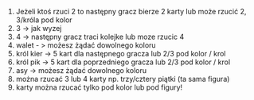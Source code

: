 1. Jeżeli ktoś rzuci 2 to następny gracz bierze 2 karty lub może rzucić 2, 3/króla pod kolor
2. 3 -> jak wyzej
3. 4 -> następny gracz traci kolejke lub moze rzucic 4
4. walet - > możesz żądać dowolnego koloru
5. król kier -> 5 kart dla następnego gracza lub 2/3 pod kolor / krol
6. król pik -> 5 kart dla poprzedniego gracza lub 2/3 pod kolor / krol
7. asy -> możesz żądać dowolnego koloru
8. można rzucać 3 lub 4 karty np. trzy/cztery piątki (ta sama figura)
9. karty można rzucać tylko pod kolor lub pod figury!